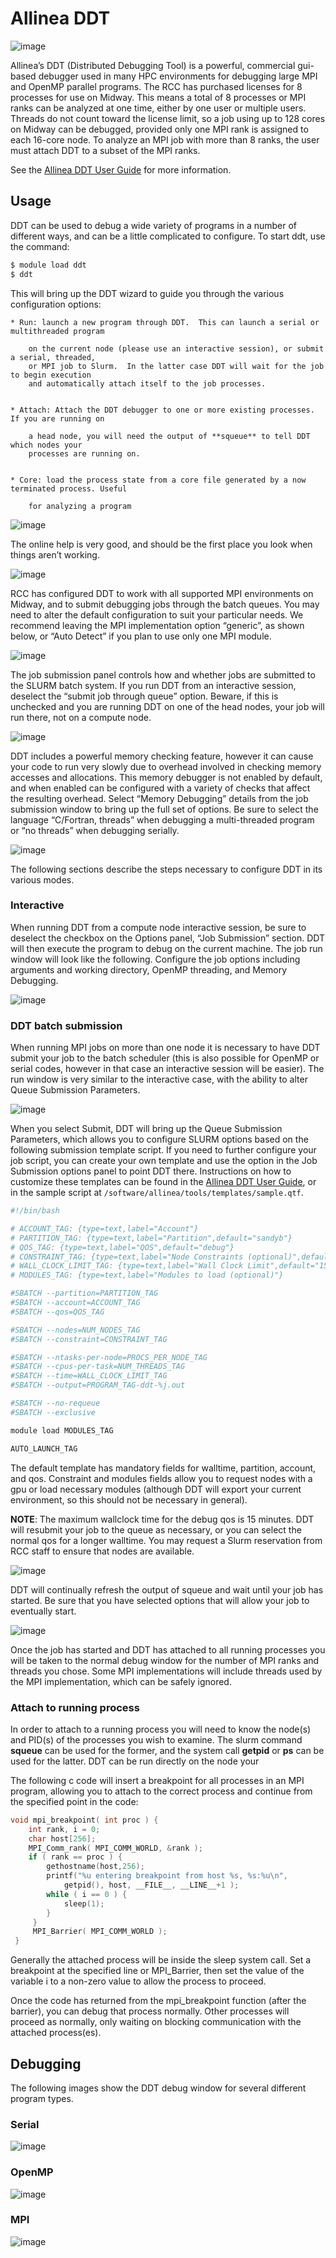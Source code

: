 # Allinea DDT



![image](./images/ddt.png)

Allinea’s DDT (Distributed Debugging Tool) is a powerful, commercial gui-based debugger used
in many HPC environments for debugging large MPI and OpenMP parallel programs.  The RCC has
purchased licenses for 8 processes for use on Midway.  This means a total of 8 processes or
MPI ranks can be analyzed at one time, either by one user or multiple users. Threads do not
count toward the license limit, so a job using up to 128 cores on Midway can be debugged,
provided only one MPI rank is assigned to each 16-core node.  To analyze an MPI job with more
than 8 ranks, the user must attach DDT to a subset of the MPI ranks.

See the [Allinea DDT User Guide](http://content.allinea.com/downloads/userguide.pdf)
for more information.

## Usage

DDT can be used to debug a wide variety of programs in a number of different ways, and can be
a little complicated to configure.  To start ddt, use the command:

```bash
$ module load ddt
$ ddt
```

This will bring up the DDT wizard to guide you through the various configuration options:


    * Run: launch a new program through DDT.  This can launch a serial or multithreaded program

        on the current node (please use an interactive session), or submit a serial, threaded,
        or MPI job to Slurm.  In the latter case DDT will wait for the job to begin execution
        and automatically attach itself to the job processes.


    * Attach: Attach the DDT debugger to one or more existing processes.  If you are running on

        a head node, you will need the output of **squeue** to tell DDT which nodes your
        processes are running on.


    * Core: load the process state from a core file generated by a now terminated process. Useful

        for analyzing a program



![image](./images/wizard.png)

The online help is very good, and should be the first place you look when things aren’t
working.



![image](./images/ddt_help.png)

RCC has configured DDT to work with all supported MPI environments on Midway, and to
submit debugging jobs through the batch queues.  You may need to alter the default
configuration to suit your particular needs.  We recommend leaving the MPI implementation
option “generic”, as shown below, or “Auto Detect” if you plan to use only one MPI
module.



![image](./images/options_system.png)

The job submission panel controls how and whether jobs are submitted to the SLURM
batch system.  If you run DDT from an interactive session, deselect the “submit job
through queue” option.  Beware, if this is unchecked and you are running DDT on
one of the head nodes, your job will run there, not on a compute node.



![image](./images/options_jobsubmission.png)

DDT includes a powerful memory checking feature, however it can cause your code to run
very slowly due to overhead involved in checking memory accesses and allocations.
This memory debugger is not enabled by default, and when enabled can be configured with a
variety of checks that affect the resulting overhead.  Select “Memory Debugging” details
from the job submission window to bring up the full set of options.  Be sure to select the
language  “C/Fortran, threads” when debugging a multi-threaded program or “no threads” when
debugging serially.



![image](./images/options_memory.png)

The following sections describe the steps necessary to configure DDT in its various modes.

### Interactive

When running DDT from a compute node interactive session, be sure to deselect the checkbox
on the Options panel, “Job Submission” section.  DDT will then execute the program to debug
on the current machine.  The job run window will look like the following.  Configure the
job options including arguments and working directory, OpenMP threading, and Memory Debugging.



![image](./images/run_serial.png)

### DDT batch submission

When running MPI jobs on more than one node it is necessary to have DDT submit your job
to the batch scheduler (this is also possible for OpenMP or serial codes, however in that
case an interactive session will be easier).  The run window is very similar to the
interactive case, with the ability to alter Queue Submission Parameters.



![image](./images/run_slurm.png)

When you select Submit, DDT will bring up the Queue Submission Parameters, which allows
you to configure SLURM options based on the following submission template script.  If you
need to further configure your job script, you can create your own template and use the
option in the Job Submission options panel to point DDT there.  Instructions on how to
customize these templates can be found in the  [Allinea DDT User Guide](http://content.allinea.com/downloads/userguide.pdf), or in the sample script at `/software/allinea/tools/templates/sample.qtf`.

```bash
#!/bin/bash

# ACCOUNT_TAG: {type=text,label="Account"}
# PARTITION_TAG: {type=text,label="Partition",default="sandyb"}
# QOS_TAG: {type=text,label="QOS",default="debug"}
# CONSTRAINT_TAG: {type=text,label="Node Constraints (optional)",default="ib"}
# WALL_CLOCK_LIMIT_TAG: {type=text,label="Wall Clock Limit",default="15:00",mask="09:09"}
# MODULES_TAG: {type=text,label="Modules to load (optional)"}

#SBATCH --partition=PARTITION_TAG
#SBATCH --account=ACCOUNT_TAG
#SBATCH --qos=QOS_TAG

#SBATCH --nodes=NUM_NODES_TAG
#SBATCH --constraint=CONSTRAINT_TAG

#SBATCH --ntasks-per-node=PROCS_PER_NODE_TAG
#SBATCH --cpus-per-task=NUM_THREADS_TAG
#SBATCH --time=WALL_CLOCK_LIMIT_TAG
#SBATCH --output=PROGRAM_TAG-ddt-%j.out

#SBATCH --no-requeue
#SBATCH --exclusive

module load MODULES_TAG

AUTO_LAUNCH_TAG
```

The default template has mandatory fields for walltime, partition, account, and qos.
Constraint and modules fields allow you to request nodes with a gpu or load necessary
modules (although DDT will export your current environment, so this should not be necessary
in general).

**NOTE**: The maximum wallclock time for the debug qos is 15 minutes.  DDT will resubmit your
job to the queue as necessary, or you can select the normal qos for a longer walltime.
You may request a Slurm reservation from RCC staff to ensure that nodes are available.



![image](./images/slurm_queue_parameters.png)

DDT will continually refresh the output of squeue and wait until your job has started.  Be
sure that you have selected options that will allow your job to eventually start.



![image](./images/slurm_queue.png)

Once the job has started and DDT has attached to all running processes you will be taken
to the normal debug window for the number of MPI ranks and threads you chose.  Some MPI
implementations will include threads used by the MPI implementation, which can be safely
ignored.

### Attach to running process

In order to attach to a running process you will need to know the node(s) and PID(s) of
the processes you wish to examine.  The slurm command **squeue** can be used for
the former, and the system call **getpid** or **ps** can be used for the
latter.  DDT can be run directly on the node your

The following c code will insert a breakpoint for all processes in an MPI program, allowing
you to attach to the correct process and continue from the specified point in the code:

```c
void mpi_breakpoint( int proc ) {
    int rank, i = 0;
    char host[256];
    MPI_Comm_rank( MPI_COMM_WORLD, &rank );
    if ( rank == proc ) {
        gethostname(host,256);
        printf("%u entering breakpoint from host %s, %s:%u\n",
            getpid(), host, __FILE__, __LINE__+1 );
        while ( i == 0 ) {
            sleep(1);
        }
     }
     MPI_Barrier( MPI_COMM_WORLD );
 }
```

Generally the attached process will be inside the sleep system call.  Set a breakpoint
at the specified line or MPI_Barrier, then set the value of the variable i to a
non-zero value to allow the process to proceed.

Once the code has returned from the mpi_breakpoint function (after the barrier), you can
debug that process normally.  Other processes will proceed as normally, only waiting on
blocking communication with the attached process(es).

## Debugging

The following images show the DDT debug window for several different program types.

### Serial



![image](./images/debug_serial.png)

### OpenMP



![image](./images/debug_openmp.png)

### MPI



![image](./images/debug_mpi.png)
